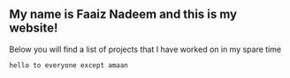 ## My name is Faaiz Nadeem and this is my website!

Below you will find a list of projects that I have worked on in my spare time

```
hello to everyone except amaan

```

